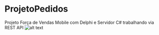 # ProjetoPedidos
Projeto Força de Vendas Mobile com Delphi e Servidor C# trabalhando via REST API
![alt text](https://github.com/hugohenrick/ProjetoPedidos/blob/master/App/Images/Android/Screenshots/App.jpg)


